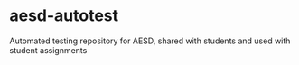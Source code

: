 # aesd-autotest
Automated testing repository for AESD, shared with students and used with student assignments
